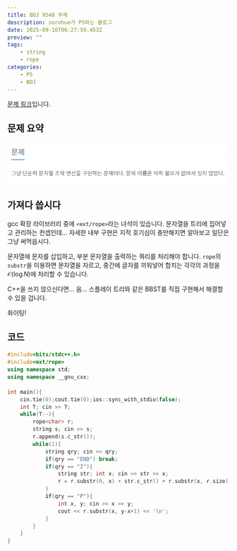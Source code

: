 ```yaml
---
title: BOJ 9548 무제
description: sorohue가 PS하는 블로그
date: 2025-09-16T06:27:59.453Z
preview: ""
tags:
    - string
    - rope
categories:
    - PS
    - BOJ
---
```


[문제 링크](https://boj.kr/9548)입니다.

## 문제 요약

![문제 요약](/assets/img/2025-09-16-boj-9548/abstract.png)

## 가져다 씁시다

gcc 확장 라이브러리 중에 `<ext/rope>`라는 녀석이 있습니다. 문자열을 트리에 집어넣고 관리하는 컨셉인데… 자세한 내부 구현은 지적 호기심이 충만해지면 알아보고 일단은 그냥 써먹읍시다.

문자열에 문자를 삽입하고, 부분 문자열을 출력하는 쿼리를 처리해야 합니다. `rope`의 `substr`을 이용하면 문자열을 자르고, 중간에 글자를 끼워넣어 합치는 각각의 과정을 $\mathcal{O}(\log N)$에 처리할 수 있습니다.

C++을 쓰지 않으신다면… 음… 스플레이 트리와 같은 BBST를 직접 구현해서 해결할 수 있을 겁니다.

화이팅!

## 코드

```cpp
#include<bits/stdc++.h>
#include<ext/rope>
using namespace std;
using namespace __gnu_cxx;

int main(){
    cin.tie(0);cout.tie(0);ios::sync_with_stdio(false);
    int T; cin >> T;
    while(T--){
        rope<char> r;
        string s; cin >> s;
        r.append(s.c_str());
        while(1){
            string qry; cin >> qry;
            if(qry == "END") break;
            if(qry == "I"){
                string str; int x; cin >> str >> x;
                r = r.substr(0, x) + str.c_str() + r.substr(x, r.size()-x);
            }
            if(qry == "P"){
                int x, y; cin >> x >> y;
                cout << r.substr(x, y-x+1) << '\n';
            }
        }
    }
}
```
